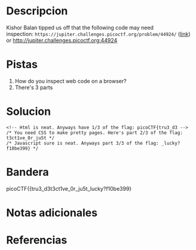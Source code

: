 # Descripcion
Kishor Balan tipped us off that the following code may need inspection: `https://jupiter.challenges.picoctf.org/problem/44924/` ([link](https://jupiter.challenges.picoctf.org/problem/44924/)) or http://jupiter.challenges.picoctf.org:44924


# Pistas
1. How do you inspect web code on a browser?
2. There's 3 parts

# Solucion
```
<!-- Html is neat. Anyways have 1/3 of the flag: picoCTF{tru3_d3 -->
/* You need CSS to make pretty pages. Here's part 2/3 of the flag: t3ct1ve_0r_ju5t */
/* Javascript sure is neat. Anyways part 3/3 of the flag: _lucky?f10be399} */
```

# Bandera
picoCTF{{tru3_d3t3ct1ve_0r_ju5t_lucky?f10be399}

# Notas adicionales


# Referencias